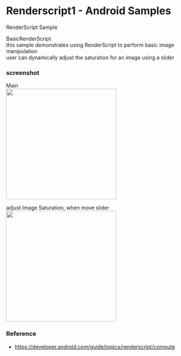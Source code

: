Renderscript1  - Android Samples
===============

RenderScript Sample <br/>

BasicRenderScript <br/>
this sample demonstrates using RenderScript to perform basic image manipulation <br/>
user can dynamically adjust the saturation for an image using a slider  <br/>


### screenshot <br/>
Main <br/>
<image src="https://raw.githubusercontent.com/ohwada/Android_Samples/master/Renderscript1/screenshot/renderscript1_main.png" width="300" /><br/>

adjust  Image Saturation, when move slider <br/>
<image src="https://raw.githubusercontent.com/ohwada/Android_Samples/master/Renderscript1/screenshot/renderscript1_slide_eft.png" width="300" /><br/>


### Reference <br/>
- https://developer.android.com/guide/topics/renderscript/compute
